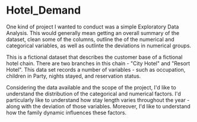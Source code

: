 # Hotel_Demand

One kind of project I wanted to conduct was a simple Exploratory Data Analysis. This would generally mean getting an overall summary of the dataset, clean some of the columns, outline the of the numerical and categorical variables, as well as outlinte the deviations in numerical groups.

This is a fictional dataset that describes the customer base of a fictional hotel chain. There are two branches in this chain - "City Hotel" and "Resort Hotel". This data set records a number of variables - such as occupation, children in Party, nights stayed, and reservation status.

Considering the data available and the scope of the project, I'd like to understand the distribution of the categorical and numerical factors. I'd particularly like to understand how stay length varies throughout the year - along with the deviation of those variables. Moreover, I'd like to understand how the family dynamic influences these factors.
